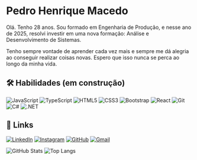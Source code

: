 
# Pedro Henrique Macedo

Olá. Tenho 28 anos. Sou formado em Engenharia de Produção, e nesse ano de 2025, resolvi investir em uma nova formação: Análise e Desenvolvimento de Sistemas. 

Tenho sempre vontade de aprender cada vez mais e sempre me dá alegria ao conseguir realizar coisas novas. Espero que isso nunca se perca ao longo da minha vida. 

## 🛠 Habilidades (em construção)
![JavaScript](https://img.shields.io/badge/JavaScript-F7DF1E?style=for-the-badge&logo=javascript&logoColor=black)
![TypeScript](https://img.shields.io/badge/TypeScript-007ACC?style=for-the-badge&logo=typescript&logoColor=white)
![HTML5](https://img.shields.io/badge/HTML5-E34F26?style=for-the-badge&logo=html5&logoColor=white)
![CSS3](https://img.shields.io/badge/CSS3-1572B6?style=for-the-badge&logo=css3&logoColor=white)
![Bootstrap](https://img.shields.io/badge/-boostrap-0D1117?style=for-the-badge&logo=bootstrap&labelColor=0D1117)
![React](https://img.shields.io/badge/React-20232A?style=for-the-badge&logo=react&logoColor=61DAFB)
![Git](https://img.shields.io/badge/GIT-E44C30?style=for-the-badge&logo=git&logoColor=white)
![C#](https://img.shields.io/badge/C%23-239120?style=for-the-badge&logo=c-sharp&logoColor=white)
![.NET](https://img.shields.io/badge/.NET-5C2D91?style=for-the-badge&logo=.net&logoColor=white)

## 🔗 Links

[![LinkedIn](https://img.shields.io/badge/LinkedIn-0077B5?style=for-the-badge&logo=linkedin&logoColor=white)](https://www.linkedin.com/in/pedromacedoamaral/)
[![Instagram](https://img.shields.io/badge/-Instagram-%23E4405F?style=for-the-badge&logo=instagram&logoColor=white)](https://www.instagram.com/pedromacedo100/)
[![GitHub](https://img.shields.io/badge/GitHub-100000?style=for-the-badge&logo=github&logoColor=white)](https://github.com/PedroMacedoFonseca)
[![Gmail](https://img.shields.io/badge/Gmail-333333?style=for-the-badge&logo=gmail&logoColor=red)](mailto:pedromacedofonseca@gmail.com)

![GitHub Stats](https://github-readme-stats.vercel.app/api?username=PedroMacedoFonseca&theme=transparent&bg_color=000&border_color=30A3DC&show_icons=true&icon_color=30A3DC&title_color=E94D5F&text_color=FFF)
![Top Langs](https://github-readme-stats-git-masterrstaa-rickstaa.vercel.app/api/top-langs/?username=PedroMacedoFonseca&layout=compact&bg_color=000&border_color=30A3DC&title_color=E94D5F&text_color=FFF)
